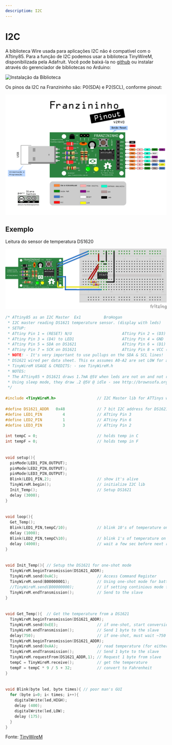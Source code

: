 ```yaml
---
descriptiom: I2C
---
```


# I2C

A biblioteca Wire usada para aplicações I2C não é compatível com o ATtiny85. Para a função de I2C podemos usar a biblioteca TinyWireM, disponibilizada pela Adafruit. Você pode baixá-la no [github](https://github.com/adafruit/TinyWireM) ou instalar através do gerenciador de bibliotecas no Arduino:

![Instalação da Biblioteca](.tinywirem.PNG)

Os pinos da I2C na Franzininho são: P0\(SDA\) e P2\(SCL\), conforme pinout:

![](./pinagem-v2.png)

## Exemplo

Leitura do sensor de temperatura DS1620

![](./image.png)

```cpp
/* ATtiny85 as an I2C Master  Ex1          BroHogan                      1/21/11
 * I2C master reading DS1621 temperature sensor. (display with leds)
 * SETUP:
 * ATtiny Pin 1 = (RESET) N/U                      ATtiny Pin 2 = (D3) LED3
 * ATtiny Pin 3 = (D4) to LED1                     ATtiny Pin 4 = GND
 * ATtiny Pin 5 = SDA on DS1621                    ATtiny Pin 6 = (D1) to LED2
 * ATtiny Pin 7 = SCK on DS1621                    ATtiny Pin 8 = VCC (2.7-5.5V)
 * NOTE! - It's very important to use pullups on the SDA & SCL lines!
 * DS1621 wired per data sheet. This ex assumes A0-A2 are set LOW for an addeess of 0x48
 * TinyWireM USAGE & CREDITS: - see TinyWireM.h
 * NOTES:
 * The ATtiny85 + DS1621 draws 1.7mA @5V when leds are not on and not reading temp.
 * Using sleep mode, they draw .2 @5V @ idle - see http://brownsofa.org/blog/archives/261
 */

#include <TinyWireM.h>                  // I2C Master lib for ATTinys which use USI

#define DS1621_ADDR   0x48              // 7 bit I2C address for DS1621 temperature sensor
#define LED1_PIN         4              // ATtiny Pin 3
#define LED2_PIN         1              // ATtiny Pin 6
#define LED3_PIN         3              // ATtiny Pin 2

int tempC = 0;                          // holds temp in C
int tempF = 0;                          // holds temp in F


void setup(){
  pinMode(LED1_PIN,OUTPUT);
  pinMode(LED2_PIN,OUTPUT);
  pinMode(LED3_PIN,OUTPUT);
  Blink(LED1_PIN,2);                    // show it's alive
  TinyWireM.begin();                    // initialize I2C lib
  Init_Temp();                          // Setup DS1621
  delay (3000);
}


void loop(){
  Get_Temp();
  Blink(LED1_PIN,tempC/10);             // blink 10's of temperature on LED 1
  delay (1000);
  Blink(LED2_PIN,tempC%10);             // blink 1's of temperature on LED 2
  delay (4000);                         // wait a few sec before next reading
}


void Init_Temp(){ // Setup the DS1621 for one-shot mode
  TinyWireM.beginTransmission(DS1621_ADDR);
  TinyWireM.send(0xAC);                 // Access Command Register
  TinyWireM.send(B00000001);            // Using one-shot mode for battery savings
  //TinyWireM.send(B00000000);          // if setting continious mode for fast reads
  TinyWireM.endTransmission();          // Send to the slave
}


void Get_Temp(){  // Get the temperature from a DS1621
  TinyWireM.beginTransmission(DS1621_ADDR);
  TinyWireM.send(0xEE);                 // if one-shot, start conversions now
  TinyWireM.endTransmission();          // Send 1 byte to the slave
  delay(750);                           // if one-shot, must wait ~750 ms for conversion
  TinyWireM.beginTransmission(DS1621_ADDR);
  TinyWireM.send(0xAA);                 // read temperature (for either mode)
  TinyWireM.endTransmission();          // Send 1 byte to the slave
  TinyWireM.requestFrom(DS1621_ADDR,1); // Request 1 byte from slave
  tempC = TinyWireM.receive();          // get the temperature
  tempF = tempC * 9 / 5 + 32;           // convert to Fahrenheit
}


void Blink(byte led, byte times){ // poor man's GUI
  for (byte i=0; i< times; i++){
    digitalWrite(led,HIGH);
    delay (400);
    digitalWrite(led,LOW);
    delay (175);
  }
}
```

Fonte: [TinyWireM](https://github.com/adafruit/TinyWireM)

